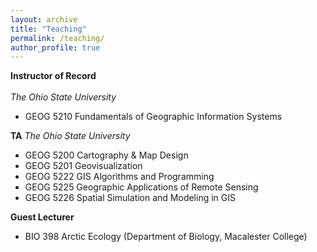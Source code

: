 ```yaml
---
layout: archive
title: "Teaching"
permalink: /teaching/
author_profile: true
---
```


__Instructor of Record__ <br>
<br>
*The Ohio State University* 
- GEOG 5210 Fundamentals of Geographic Information Systems

__TA__
*The Ohio State University* <br>
- GEOG 5200 Cartography & Map Design
- GEOG 5201 Geovisualization
- GEOG 5222 GIS Algorithms and Programming
- GEOG 5225 Geographic Applications of Remote Sensing
- GEOG 5226 Spatial Simulation and Modeling in GIS

__Guest Lecturer__
- BIO 398 Arctic Ecology (Department of Biology, Macalester College)
